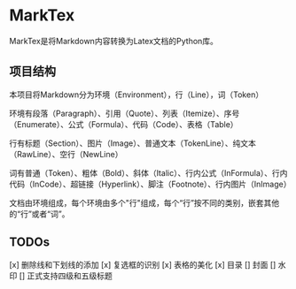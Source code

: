 # MarkTex
MarkTex是将Markdown内容转换为Latex文档的Python库。

## 项目结构
本项目将Markdown分为环境（Environment），行（Line），词（Token）

环境有段落（Paragraph）、引用（Quote）、列表（Itemize）、序号（Enumerate）、公式（Formula）、代码（Code）、表格（Table）

行有标题（Section）、图片（Image）、普通文本（TokenLine）、纯文本（RawLine）、空行（NewLine）

词有普通（Token）、粗体（Bold）、斜体（Italic）、行内公式（InFormula）、行内代码（InCode）、超链接（Hyperlink）、脚注（Footnote）、行内图片（InImage）

文档由环境组成，每个环境由多个"行"组成，每个“行”按不同的类别，嵌套其他的“行”或者“词”。


## TODOs
 [x] 删除线和下划线的添加
 [x] 复选框的识别
 [x] 表格的美化
 [x] 目录
 [] 封面
 [] 水印
 [] 正式支持四级和五级标题